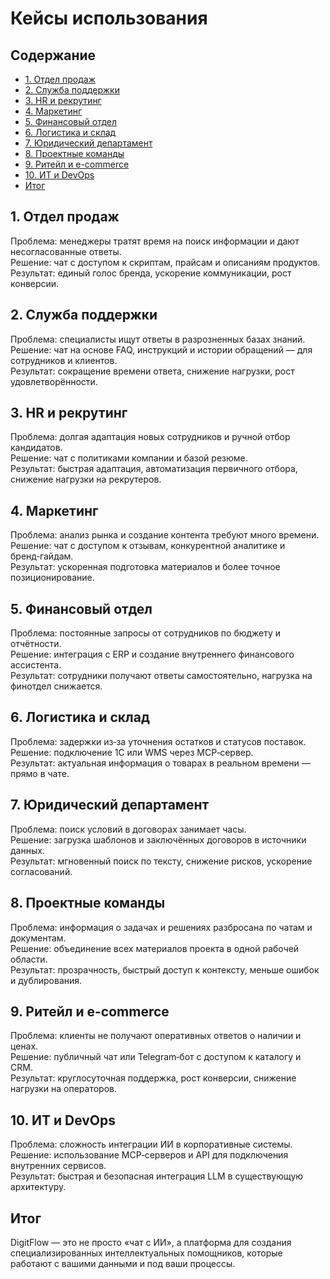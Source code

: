 # Кейсы использования

## Содержание

- [1. Отдел продаж](#1-отдел-продаж)
- [2. Служба поддержки](#2-служба-поддержки)
- [3. HR и рекрутинг](#3-hr-и-рекрутинг)
- [4. Маркетинг](#4-маркетинг)
- [5. Финансовый отдел](#5-финансовый-отдел)
- [6. Логистика и склад](#6-логистика-и-склад)
- [7. Юридический департамент](#7-юридический-департамент)
- [8. Проектные команды](#8-проектные-команды)
- [9. Ритейл и e-commerce](#9-ритейл-и-e-commerce)
- [10. ИТ и DevOps](#10-ит-и-devops)
- [Итог](#итог)

## 1. Отдел продаж

Проблема: менеджеры тратят время на поиск информации и дают несогласованные ответы.  
Решение: чат с доступом к скриптам, прайсам и описаниям продуктов.  
Результат: единый голос бренда, ускорение коммуникации, рост конверсии.

## 2. Служба поддержки

Проблема: специалисты ищут ответы в разрозненных базах знаний.  
Решение: чат на основе FAQ, инструкций и истории обращений — для сотрудников и клиентов.  
Результат: сокращение времени ответа, снижение нагрузки, рост удовлетворённости.

## 3. HR и рекрутинг

Проблема: долгая адаптация новых сотрудников и ручной отбор кандидатов.  
Решение: чат с политиками компании и базой резюме.  
Результат: быстрая адаптация, автоматизация первичного отбора, снижение нагрузки на рекрутеров.

## 4. Маркетинг

Проблема: анализ рынка и создание контента требуют много времени.  
Решение: чат с доступом к отзывам, конкурентной аналитике и бренд‑гайдам.  
Результат: ускоренная подготовка материалов и более точное позиционирование.

## 5. Финансовый отдел

Проблема: постоянные запросы от сотрудников по бюджету и отчётности.  
Решение: интеграция с ERP и создание внутреннего финансового ассистента.  
Результат: сотрудники получают ответы самостоятельно, нагрузка на финотдел снижается.

## 6. Логистика и склад

Проблема: задержки из‑за уточнения остатков и статусов поставок.  
Решение: подключение 1С или WMS через MCP‑сервер.  
Результат: актуальная информация о товарах в реальном времени — прямо в чате.

## 7. Юридический департамент

Проблема: поиск условий в договорах занимает часы.  
Решение: загрузка шаблонов и заключённых договоров в источники данных.  
Результат: мгновенный поиск по тексту, снижение рисков, ускорение согласований.

## 8. Проектные команды

Проблема: информация о задачах и решениях разбросана по чатам и документам.  
Решение: объединение всех материалов проекта в одной рабочей области.  
Результат: прозрачность, быстрый доступ к контексту, меньше ошибок и дублирования.

## 9. Ритейл и e-commerce

Проблема: клиенты не получают оперативных ответов о наличии и ценах.  
Решение: публичный чат или Telegram‑бот с доступом к каталогу и CRM.  
Результат: круглосуточная поддержка, рост конверсии, снижение нагрузки на операторов.

## 10. ИТ и DevOps

Проблема: сложность интеграции ИИ в корпоративные системы.  
Решение: использование MCP‑серверов и API для подключения внутренних сервисов.  
Результат: быстрая и безопасная интеграция LLM в существующую архитектуру.

## Итог

DigitFlow — это не просто «чат с ИИ», а платформа для создания специализированных интеллектуальных
помощников, которые работают с вашими данными и под ваши процессы.
